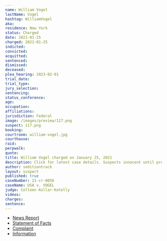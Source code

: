 ```yaml
---
name: William Vogel
lastName: Vogel
hashtag: WilliamVogel
aka:
residence: New York
status: Charged
date: 2021-01-25
charged: 2021-01-25
indicted:
convicted: 
acquitted:
sentenced: 
dismissed: 
deceased:
plea_hearing: 2023-02-01
trial_date:
trial_type:
jury_selection:
sentencing:
status_conference:
age:
occupation:
affiliations:
jurisdiction: Federal
image: /images/preview/117.png
suspect: 117.png
booking:
courtroom: william-vogel.jpg
courthouse:
raid:
perpwalk:
quote:
title: William Vogel charged on January 25, 2021
description: Click for latest case details. Suspects innocent until proven guilty.
author: seditiontrack
layout: suspect
published: true
caseNumber: 21-cr-0056
caseName: USA v. VOGEL
judge: Colleen Kollar-Kotelly
videos:
charges:
sentence:
---
```

- [News Report](https://www.msn.com/en-us/news/crime/dutchess-man-charged-for-taking-part-in-capitol-riot-fbi/ar-BB1d9jwd)
- [Statement of Facts](https://www.justice.gov/opa/page/file/1360591/download)
- [Complaint](https://www.justice.gov/opa/page/file/1360591/download)
- [Information](https://extremism.gwu.edu/sites/g/files/zaxdzs2191/f/William%20Vogel%20Information.pdf)
